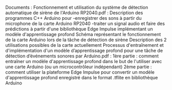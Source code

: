 Documents :
	Fonctionnement et utilisation du système de détection automatique de sirène de l'Arduino RP2040.pdf :
		Description des programmes C++ Arduino pour 	-enregistrer des sons à partir du microphone de la carte Arduino RP2040
								-traiter un signal audio et faire des prédictions à partir d'une bibliothèque Edge Impulse implémentant un modèle d'apprentissage profond
		Schéma représentant le fonctionnement de la carte Arduino lors de la tâche de détection de sirène
		Description des 2 utilisations possibles de la carte actuellement
	Processus d'entraînement et d'implémentation d'un modèle d’apprentissage profond pour une tâche de détection d’événements sonores par Arduino.pdf :
		1ère partie : comment entraîner un modèle d'apprentissage profond dans le but de l'utiliser avec une carte Arduino (ou un microcontrôleur indépendant)
		2ème partie : comment utiliser la plateforme Edge Impulse pour convertir un modèle d'apprentissage profond enregistré dans le format .tflite en bibliothèque Arduino